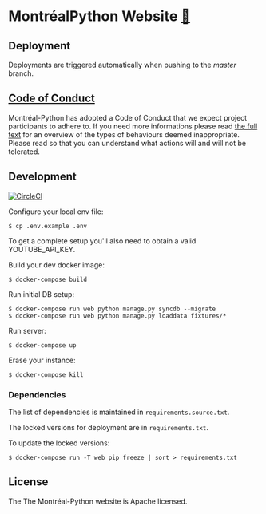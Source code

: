 # MontréalPython Website [🔗](https://montrealpython.org)

## Deployment

Deployments are triggered automatically when pushing to the *master* branch.

## [Code of Conduct](https://github.com/mtlpy/code-of-conduct)

Montréal-Python has adopted a Code of Conduct that we expect project
participants to adhere to. If you need more informations please read
[the full text](https://github.com/mtlpy/code-of-conduct) for an overview of the
types of behaviours deemed inappropriate. Please read so that you can understand
what actions will and will not be tolerated.

## Development

[![CircleCI](https://circleci.com/gh/mtlpy/mtlpyweb.svg?style=svg)](https://circleci.com/gh/mtlpy/mtlpyweb)

Configure your local env file:

    $ cp .env.example .env

To get a complete setup you'll also need to obtain a valid YOUTUBE_API_KEY.

Build your dev docker image:

    $ docker-compose build

Run initial DB setup:

    $ docker-compose run web python manage.py syncdb --migrate
    $ docker-compose run web python manage.py loaddata fixtures/*

Run server:

    $ docker-compose up

Erase your instance:

    $ docker-compose kill

### Dependencies

The list of dependencies is maintained in `requirements.source.txt`.

The locked versions for deployment are in `requirements.txt`.

To update the locked versions:

    $ docker-compose run -T web pip freeze | sort > requirements.txt

## License

The The Montréal-Python website is Apache licensed.
